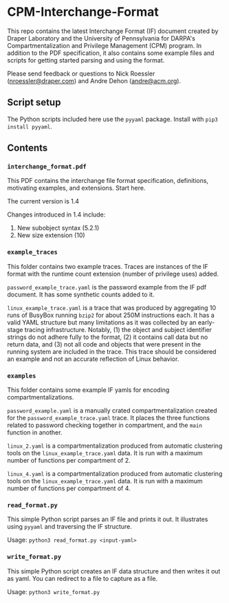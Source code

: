 # CPM-Interchange-Format
This repo contains the latest Interchange Format (IF) document created by Draper Laboratory and the University of Pennsylvania for DARPA's Compartmentalization and Privilege Management (CPM) program. In addition to the PDF specification, it also contains some example files and scripts for getting started parsing and using the format.

Please send feedback or questions to Nick Roessler (nroessler@draper.com) and Andre Dehon (andre@acm.org).

## Script setup
The Python scripts included here use the `pyyaml` package. Install with `pip3 install pyyaml`.

## Contents

### `interchange_format.pdf`

This PDF contains the interchange file format specification, definitions, motivating examples, and extensions. Start here.

The current version is 1.4

Changes introduced in 1.4 include:
1. New subobject syntax (5.2.1)
2. New size extension (10)

### `example_traces`

This folder contains two example traces. Traces are instances of the IF format with the runtime count extension (number of privilege uses) added.

`password_example_trace.yaml` is the password example from the IF pdf document. It has some synthetic counts added to it.

`linux_example_trace.yaml` is a trace that was produced by aggregating 10 runs of BusyBox running `bzip2` for about 250M instructions each. It has a valid YAML structure but many limitations as it was collected by an early-stage tracing infrastructure. Notably, (1) the object and subject identifier strings do not adhere fully to the format, (2) it contains call data but no return data, and (3) not all code and objects that were present in the running system are included in the trace. This trace should be considered an example and not an accurate reflection of Linux behavior.

### `examples`

This folder contains some example IF yamls for encoding compartmentalizations.

`password_example.yaml` is a manually crated compartmentalization created for the `password_example_trace.yaml` trace. It places the three functions related to password checking together in compartment, and the `main` function in another.

`linux_2.yaml` is a compartmentalization produced from automatic clustering tools on the `linux_example_trace.yaml` data. It is run with a maximum number of functions per compartment of 2.

`linux_4.yaml` is a compartmentalization produced from automatic clustering tools on the `linux_example_trace.yaml` data. It is run with a maximum number of functions per compartment of 4.

### `read_format.py`
This simple Python script parses an IF file and prints it out. It illustrates using `pyyaml` and traversing the IF structure.

Usage: `python3 read_format.py <input-yaml>`

### `write_format.py`
This simple Python script creates an IF data structure and then writes it out as yaml. You can redirect to a file to capture as a file.

Usage: `python3 write_format.py`
